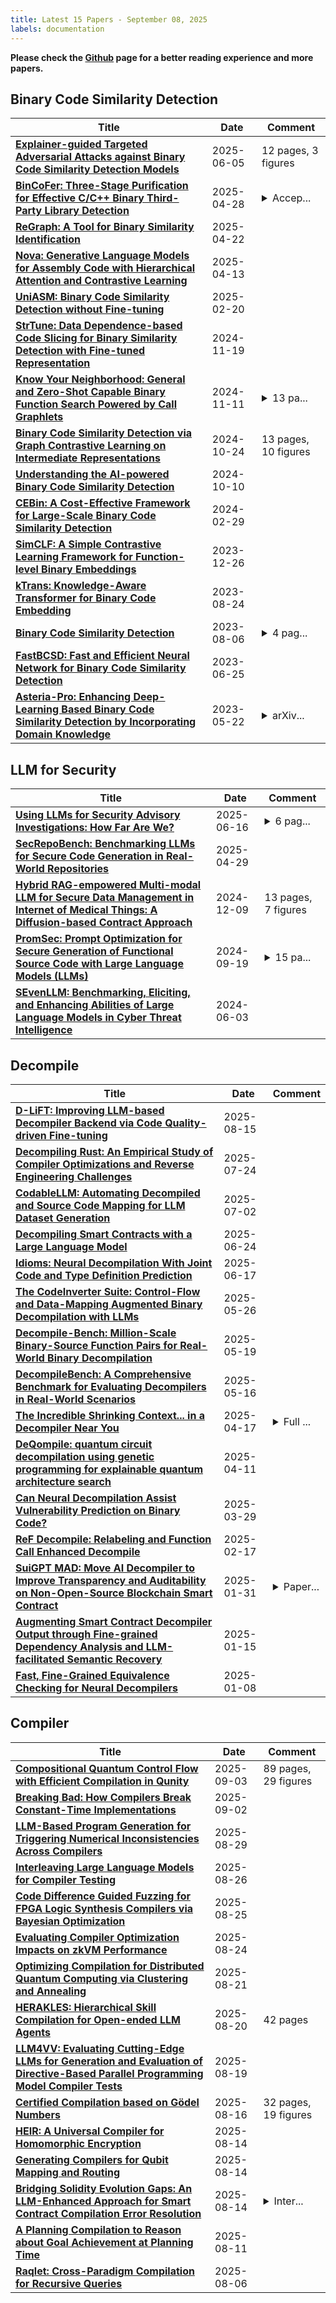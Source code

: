 ```yaml
---
title: Latest 15 Papers - September 08, 2025
labels: documentation
---
```

**Please check the [Github](https://github.com/zezhishao/MTS_Daily_ArXiv) page for a better reading experience and more papers.**

## Binary Code Similarity Detection
| **Title** | **Date** | **Comment** |
| --- | --- | --- |
| **[Explainer-guided Targeted Adversarial Attacks against Binary Code Similarity Detection Models](http://arxiv.org/abs/2506.05430v1)** | 2025-06-05 | 12 pages, 3 figures |
| **[BinCoFer: Three-Stage Purification for Effective C/C++ Binary Third-Party Library Detection](http://arxiv.org/abs/2504.19551v1)** | 2025-04-28 | <details><summary>Accep...</summary><p>Accept by Journel of Systems & Software</p></details> |
| **[ReGraph: A Tool for Binary Similarity Identification](http://arxiv.org/abs/2504.16219v1)** | 2025-04-22 |  |
| **[Nova: Generative Language Models for Assembly Code with Hierarchical Attention and Contrastive Learning](http://arxiv.org/abs/2311.13721v6)** | 2025-04-13 |  |
| **[UniASM: Binary Code Similarity Detection without Fine-tuning](http://arxiv.org/abs/2211.01144v4)** | 2025-02-20 |  |
| **[StrTune: Data Dependence-based Code Slicing for Binary Similarity Detection with Fine-tuned Representation](http://arxiv.org/abs/2411.12454v1)** | 2024-11-19 |  |
| **[Know Your Neighborhood: General and Zero-Shot Capable Binary Function Search Powered by Call Graphlets](http://arxiv.org/abs/2406.02606v2)** | 2024-11-11 | <details><summary>13 pa...</summary><p>13 pages, Under-Review</p></details> |
| **[Binary Code Similarity Detection via Graph Contrastive Learning on Intermediate Representations](http://arxiv.org/abs/2410.18561v1)** | 2024-10-24 | 13 pages, 10 figures |
| **[Understanding the AI-powered Binary Code Similarity Detection](http://arxiv.org/abs/2410.07537v1)** | 2024-10-10 |  |
| **[CEBin: A Cost-Effective Framework for Large-Scale Binary Code Similarity Detection](http://arxiv.org/abs/2402.18818v1)** | 2024-02-29 |  |
| **[SimCLF: A Simple Contrastive Learning Framework for Function-level Binary Embeddings](http://arxiv.org/abs/2209.02442v2)** | 2023-12-26 |  |
| **[kTrans: Knowledge-Aware Transformer for Binary Code Embedding](http://arxiv.org/abs/2308.12659v1)** | 2023-08-24 |  |
| **[Binary Code Similarity Detection](http://arxiv.org/abs/2308.02992v1)** | 2023-08-06 | <details><summary>4 pag...</summary><p>4 pages, conference paper</p></details> |
| **[FastBCSD: Fast and Efficient Neural Network for Binary Code Similarity Detection](http://arxiv.org/abs/2306.14168v1)** | 2023-06-25 |  |
| **[Asteria-Pro: Enhancing Deep-Learning Based Binary Code Similarity Detection by Incorporating Domain Knowledge](http://arxiv.org/abs/2301.00511v2)** | 2023-05-22 | <details><summary>arXiv...</summary><p>arXiv admin note: text overlap with arXiv:2108.06082</p></details> |

## LLM for Security
| **Title** | **Date** | **Comment** |
| --- | --- | --- |
| **[Using LLMs for Security Advisory Investigations: How Far Are We?](http://arxiv.org/abs/2506.13161v1)** | 2025-06-16 | <details><summary>6 pag...</summary><p>6 pages, 6 figures, 8 tables, conference paper</p></details> |
| **[SecRepoBench: Benchmarking LLMs for Secure Code Generation in Real-World Repositories](http://arxiv.org/abs/2504.21205v1)** | 2025-04-29 |  |
| **[Hybrid RAG-empowered Multi-modal LLM for Secure Data Management in Internet of Medical Things: A Diffusion-based Contract Approach](http://arxiv.org/abs/2407.00978v2)** | 2024-12-09 | 13 pages, 7 figures |
| **[PromSec: Prompt Optimization for Secure Generation of Functional Source Code with Large Language Models (LLMs)](http://arxiv.org/abs/2409.12699v1)** | 2024-09-19 | <details><summary>15 pa...</summary><p>15 pages, 19 figures, CCS 2024</p></details> |
| **[SEvenLLM: Benchmarking, Eliciting, and Enhancing Abilities of Large Language Models in Cyber Threat Intelligence](http://arxiv.org/abs/2405.03446v2)** | 2024-06-03 |  |

## Decompile
| **Title** | **Date** | **Comment** |
| --- | --- | --- |
| **[D-LiFT: Improving LLM-based Decompiler Backend via Code Quality-driven Fine-tuning](http://arxiv.org/abs/2506.10125v2)** | 2025-08-15 |  |
| **[Decompiling Rust: An Empirical Study of Compiler Optimizations and Reverse Engineering Challenges](http://arxiv.org/abs/2507.18792v1)** | 2025-07-24 |  |
| **[CodableLLM: Automating Decompiled and Source Code Mapping for LLM Dataset Generation](http://arxiv.org/abs/2507.22066v1)** | 2025-07-02 |  |
| **[Decompiling Smart Contracts with a Large Language Model](http://arxiv.org/abs/2506.19624v1)** | 2025-06-24 |  |
| **[Idioms: Neural Decompilation With Joint Code and Type Definition Prediction](http://arxiv.org/abs/2502.04536v2)** | 2025-06-17 |  |
| **[The CodeInverter Suite: Control-Flow and Data-Mapping Augmented Binary Decompilation with LLMs](http://arxiv.org/abs/2503.07215v2)** | 2025-05-26 |  |
| **[Decompile-Bench: Million-Scale Binary-Source Function Pairs for Real-World Binary Decompilation](http://arxiv.org/abs/2505.12668v1)** | 2025-05-19 |  |
| **[DecompileBench: A Comprehensive Benchmark for Evaluating Decompilers in Real-World Scenarios](http://arxiv.org/abs/2505.11340v1)** | 2025-05-16 |  |
| **[The Incredible Shrinking Context... in a Decompiler Near You](http://arxiv.org/abs/2409.11157v2)** | 2025-04-17 | <details><summary>Full ...</summary><p>Full version of ISSTA 2025 paper</p></details> |
| **[DeQompile: quantum circuit decompilation using genetic programming for explainable quantum architecture search](http://arxiv.org/abs/2504.08310v1)** | 2025-04-11 |  |
| **[Can Neural Decompilation Assist Vulnerability Prediction on Binary Code?](http://arxiv.org/abs/2412.07538v2)** | 2025-03-29 |  |
| **[ReF Decompile: Relabeling and Function Call Enhanced Decompile](http://arxiv.org/abs/2502.12221v1)** | 2025-02-17 |  |
| **[SuiGPT MAD: Move AI Decompiler to Improve Transparency and Auditability on Non-Open-Source Blockchain Smart Contract](http://arxiv.org/abs/2410.15275v2)** | 2025-01-31 | <details><summary>Paper...</summary><p>Paper accepted at ACM The Web Conference 2025</p></details> |
| **[Augmenting Smart Contract Decompiler Output through Fine-grained Dependency Analysis and LLM-facilitated Semantic Recovery](http://arxiv.org/abs/2501.08670v1)** | 2025-01-15 |  |
| **[Fast, Fine-Grained Equivalence Checking for Neural Decompilers](http://arxiv.org/abs/2501.04811v1)** | 2025-01-08 |  |

## Compiler
| **Title** | **Date** | **Comment** |
| --- | --- | --- |
| **[Compositional Quantum Control Flow with Efficient Compilation in Qunity](http://arxiv.org/abs/2508.02857v2)** | 2025-09-03 | 89 pages, 29 figures |
| **[Breaking Bad: How Compilers Break Constant-Time Implementations](http://arxiv.org/abs/2410.13489v2)** | 2025-09-02 |  |
| **[LLM-Based Program Generation for Triggering Numerical Inconsistencies Across Compilers](http://arxiv.org/abs/2509.00256v1)** | 2025-08-29 |  |
| **[Interleaving Large Language Models for Compiler Testing](http://arxiv.org/abs/2508.18955v1)** | 2025-08-26 |  |
| **[Code Difference Guided Fuzzing for FPGA Logic Synthesis Compilers via Bayesian Optimization](http://arxiv.org/abs/2508.17713v1)** | 2025-08-25 |  |
| **[Evaluating Compiler Optimization Impacts on zkVM Performance](http://arxiv.org/abs/2508.17518v1)** | 2025-08-24 |  |
| **[Optimizing Compilation for Distributed Quantum Computing via Clustering and Annealing](http://arxiv.org/abs/2508.15267v1)** | 2025-08-21 |  |
| **[HERAKLES: Hierarchical Skill Compilation for Open-ended LLM Agents](http://arxiv.org/abs/2508.14751v1)** | 2025-08-20 | 42 pages |
| **[LLM4VV: Evaluating Cutting-Edge LLMs for Generation and Evaluation of Directive-Based Parallel Programming Model Compiler Tests](http://arxiv.org/abs/2507.21447v2)** | 2025-08-19 |  |
| **[Certified Compilation based on Gödel Numbers](http://arxiv.org/abs/2508.12054v1)** | 2025-08-16 | 32 pages, 19 figures |
| **[HEIR: A Universal Compiler for Homomorphic Encryption](http://arxiv.org/abs/2508.11095v1)** | 2025-08-14 |  |
| **[Generating Compilers for Qubit Mapping and Routing](http://arxiv.org/abs/2508.10781v1)** | 2025-08-14 |  |
| **[Bridging Solidity Evolution Gaps: An LLM-Enhanced Approach for Smart Contract Compilation Error Resolution](http://arxiv.org/abs/2508.10517v1)** | 2025-08-14 | <details><summary>Inter...</summary><p>International Conference on Software Maintenance and Evolution (ICSME) 2025</p></details> |
| **[A Planning Compilation to Reason about Goal Achievement at Planning Time](http://arxiv.org/abs/2503.09545v2)** | 2025-08-11 |  |
| **[Raqlet: Cross-Paradigm Compilation for Recursive Queries](http://arxiv.org/abs/2508.03978v1)** | 2025-08-06 |  |

